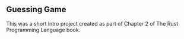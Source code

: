 ## Guessing Game

This was a short intro project created as part
of Chapter 2 of The Rust Programming Language book.

